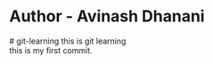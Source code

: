 <h1>Author - Avinash Dhanani</h1>
# git-learning
this is git learning 
<br/>
this is my first commit.
